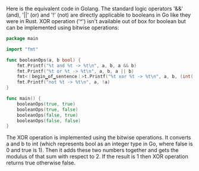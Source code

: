 Here is the equivalent code in Golang. The standard logic operators '&&' (and), '||' (or) and '!' (not) are directly applicable to booleans in Go like they were in Rust. XOR operation ('^') isn't available out of box for boolean but can be implemented using bitwise operations:
```go
package main

import "fmt"

func booleanOps(a, b bool) {
    fmt.Printf("%t and %t -> %t\n", a, b, a && b)
    fmt.Printf("%t or %t -> %t\n", a, b, a || b)
    fmt<｜begin▁of▁sentence｜>t.Printf("%t xor %t -> %t\n", a, b, (int(a)+int(b))%2==1 )
    fmt.Printf("not %t -> %t\n", a, !a)
}

func main() {
    booleanOps(true, true)
    booleanOps(true, false)
    booleanOps(false, true)
    booleanOps(false, false)
}
```
The XOR operation is implemented using the bitwise operations. It converts a and b to int (which represents bool as an integer type in Go, where false is 0 and true is 1). Then it adds these two numbers together and gets the modulus of that sum with respect to 2. If the result is 1 then XOR operation returns true otherwise false.

